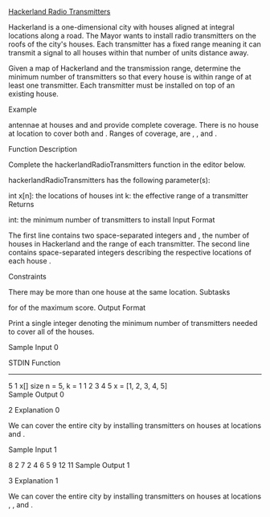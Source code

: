 [Hackerland Radio Transmitters](https://www.hackerrank.com/challenges/hackerland-radio-transmitters/problem)

Hackerland is a one-dimensional city with houses aligned at integral locations along a road. The Mayor wants to install radio transmitters on the roofs of the city's houses. Each transmitter has a fixed range meaning it can transmit a signal to all houses within that number of units distance away.

Given a map of Hackerland and the transmission range, determine the minimum number of transmitters so that every house is within range of at least one transmitter. Each transmitter must be installed on top of an existing house.

Example



 antennae at houses  and  and  provide complete coverage. There is no house at location  to cover both  and . Ranges of coverage, are , , and .

Function Description

Complete the hackerlandRadioTransmitters function in the editor below.

hackerlandRadioTransmitters has the following parameter(s):

int x[n]: the locations of houses
int k: the effective range of a transmitter
Returns

int: the minimum number of transmitters to install
Input Format

The first line contains two space-separated integers  and , the number of houses in Hackerland and the range of each transmitter.
The second line contains  space-separated integers describing the respective locations of each house .

Constraints

There may be more than one house at the same location.
Subtasks

 for  of the maximum score.
Output Format

Print a single integer denoting the minimum number of transmitters needed to cover all of the houses.

Sample Input 0

STDIN       Function
-----       --------
5 1         x[] size n = 5, k = 1
1 2 3 4 5   x = [1, 2, 3, 4, 5]  
Sample Output 0

2
Explanation 0

We can cover the entire city by installing  transmitters on houses at locations  and .

Sample Input 1

8 2
7 2 4 6 5 9 12 11 
Sample Output 1

3
Explanation 1

We can cover the entire city by installing  transmitters on houses at locations , , and .
